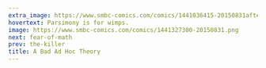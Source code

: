 ```yaml
---
extra_image: https://www.smbc-comics.com/comics/1441036415-20150831after.png
hovertext: Parsimony is for wimps.
image: https://www.smbc-comics.com/comics/1441327300-20150831.png
next: fear-of-math
prev: the-killer
title: A Bad Ad Hoc Theory
---
```

